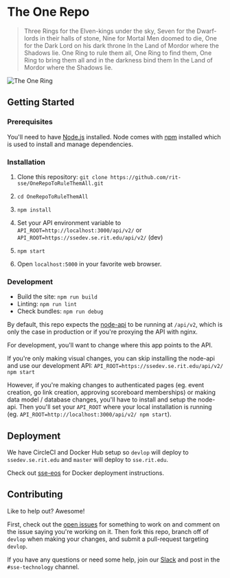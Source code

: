 # The One Repo

> Three Rings for the Elven-kings under the sky,
> Seven for the Dwarf-lords in their halls of stone,
> Nine for Mortal Men doomed to die,
> One for the Dark Lord on his dark throne
> In the Land of Mordor where the Shadows lie.
> One Ring to rule them all, One Ring to find them,
> One Ring to bring them all and in the darkness bind them
> In the Land of Mordor where the Shadows lie.

![The One Ring](https://user-images.githubusercontent.com/13719429/32019514-7b35a020-b99b-11e7-95a2-99e880c80b8b.gif)

## Getting Started

### Prerequisites

You'll need to have [Node.js](https://nodejs.org/en/download/) installed. Node comes with [npm](https://docs.npmjs.com/cli/npm) installed which is used to install and manage dependencies.

### Installation

1. Clone this repository:
`git clone https://github.com/rit-sse/OneRepoToRuleThemAll.git`

2. `cd OneRepoToRuleThemAll`

3. `npm install`

4. Set your API environment variable to `API_ROOT=http://localhost:3000/api/v2/` or `API_ROOT=https://ssedev.se.rit.edu/api/v2/` (dev)

5. `npm start`

6. Open `localhost:5000` in your favorite web browser.

### Development

* Build the site: `npm run build`
* Linting: `npm run lint`
* Check bundles: `npm run debug`

By default, this repo expects the [node-api](https://github.com/rit-sse/node-api) to be running at `/api/v2`, which is only the case in production or if you're proxying the API with nginx.

For development, you'll want to change where this app points to the API.

If you're only making visual changes, you can skip installing the node-api and use our development API: `API_ROOT=https://ssedev.se.rit.edu/api/v2/ npm start`

However, if you're making changes to authenticated pages (eg. event creation, go link creation, approving scoreboard memberships) or making data model / database changes, you'll have to install and setup the node-api. Then you'll set your `API_ROOT` where your local installation is running (eg. `API_ROOT=http://localhost:3000/api/v2/ npm start`).

## Deployment

We have CircleCI and Docker Hub setup so `devlop` will deploy to `ssedev.se.rit.edu` and `master` will deploy to `sse.rit.edu`.

Check out [sse-eos](https://github.com/rit-sse/sse-eos) for Docker deployment instructions.

## Contributing

Like to help out? Awesome!

First, check out the [open issues](https://github.com/rit-sse/OneRepoToRuleThemAll/issues) for something to work on and comment on the issue saying you're working on it. Then fork this repo, branch off of `devlop` when making your changes, and submit a pull-request targeting `devlop`.

If you have any questions or need some help, join our [Slack](https://rit-sse.slack.com) and post in the `#sse-technology` channel.
